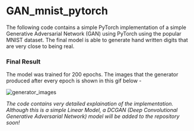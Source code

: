 # GAN_mnist_pytorch

The following code contains a simple PyTorch implementation of a simple Generative Adversarial Network (GAN) using PyTorch using the popular MNIST dataset. The final model is able to generate hand written digits that are very close to being real. 


### Final Result

The model was trained for 200 epochs. The images that the generator produced after every epoch is shown in this gif below - 

![generator_images](https://user-images.githubusercontent.com/47850206/123337064-52f27780-d564-11eb-9284-56e169120b3a.gif)


*The code contains very detailed explaination of the implementation. Although this is a simple Linear Model, a DCGAN (Deep Convolutional Generative Adversarial Network) model will be added to the repository soon!*
